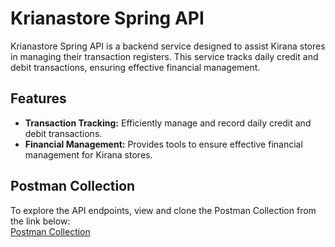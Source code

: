 # Krianastore Spring API

Krianastore Spring API is a backend service designed to assist Kirana stores in managing their transaction registers. This service tracks daily credit and debit transactions, ensuring effective financial management.

## Features

- **Transaction Tracking:** Efficiently manage and record daily credit and debit transactions.
- **Financial Management:** Provides tools to ensure effective financial management for Kirana stores.

## Postman Collection
To explore the API endpoints, view and clone the Postman Collection from the link below: \
[Postman Collection](https://elements.getpostman.com/redirect?entityId=37981067-7f9c6e49-9bd7-4285-92d5-bd5793a69c35&entityType=collection)
